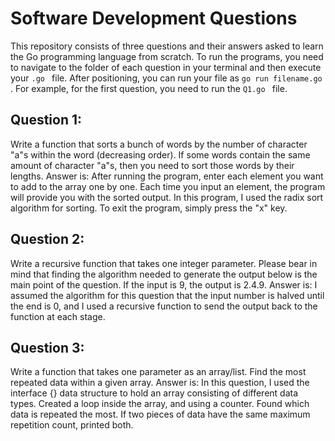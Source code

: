 # Software Development Questions 

This repository consists of three questions and their answers asked to learn the Go programming language from scratch. To run the programs, you need to navigate to the folder of each question in your terminal and then execute your ``` .go  ``` file. After positioning, you can run your file as ``` go run filename.go  ```. For example, for the first question, you need to run the ``` Q1.go  ``` file.

## Question 1:
Write a function that sorts a bunch of words by the number of character "a"s within the word (decreasing order). If some words contain the same amount of character "a"s, then you need to sort those words by their lengths.
Answer is:
After running the program, enter each element you want to add to the array one by one. Each time you input an element, the program will provide you with the sorted output. In this program, I used the radix sort algorithm for sorting. To exit the program, simply press the "x" key.

## Question 2:
Write a recursive function that takes one integer parameter. Please bear in mind that finding the algorithm needed to generate the output below is the main point of the question. If the input is 9, the output is 2.4.9.
Answer is:
I assumed the algorithm for this question that the input number is halved until the end is 0, and I used a recursive function to send the output back to the function at each stage.

## Question 3:
Write a function that takes one parameter as an array/list. Find the most repeated data within a given array.
Answer is:
In this question, I used the interface {} data structure to hold an array consisting of different data types. Created a loop inside the array, and using a counter. Found which data is repeated the most. If two pieces of data have the same maximum repetition count, printed both.
